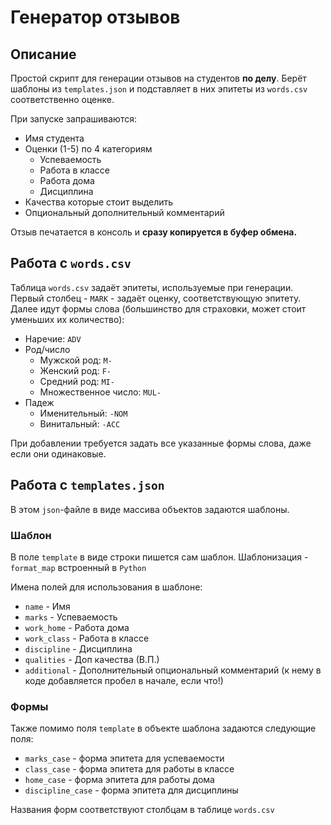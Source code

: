 # Генератор отзывов

## Описание 

Простой скрипт для генерации отзывов на студентов **по делу**. Берёт шаблоны из `templates.json` и подставляет в них эпитеты из `words.csv` соответственно оценке.

При запуске запрашиваются:
* Имя студента
* Оценки (1-5) по 4 категориям
    * Успеваемость
    * Работа в классе
    * Работа дома
    * Дисциплина
* Качества которые стоит выделить
* Опциональный дополнительный комментарий

Отзыв печатается в консоль и **сразу копируется в буфер обмена.**

## Работа с `words.csv` 

Таблица `words.csv` задаёт эпитеты, используемые при генерации. Первый столбец - `MARK` - задаёт оценку, соответствующую эпитету. Далее идут формы слова (большинство для страховки, может стоит уменьших их количество):
* Наречие: `ADV`
* Род/число
    * Мужской род: `M-`
    * Женский род: `F-`
    * Средний род: `MI-`
    * Множественное число: `MUL-`
* Падеж
    * Именительный: `-NOM`
    * Винитальный: `-ACC`

При добавлении требуется задать все указанные формы слова, даже если они одинаковые. 

## Работа с `templates.json`

В этом `json`-файле в виде массива объектов задаются шаблоны. 

### Шаблон

В поле `template` в виде строки пишется сам шаблон. Шаблонизация - `format_map` встроенный в `Python`

Имена полей для использования в шаблоне: 
* `name` - Имя
* `marks` - Успеваемость
* `work_home` - Работа дома
* `work_class` - Работа в классе
* `discipline` - Дисциплина
* `qualities` - Доп качества (В.П.)
* `additional` - Дополнительный опциональный комментарий (к нему в коде добавляется пробел в начале, если что!)

### Формы

Также помимо поля `template` в объекте шаблона задаются следующие поля:
* `marks_case` - форма эпитета для успеваемости
* `class_case` - форма эпитета для работы в классе
* `home_case` - форма эпитета для работы дома
* `discipline_case` - форма эпитета для дисциплины

Названия форм соответствуют столбцам в таблице `words.csv`